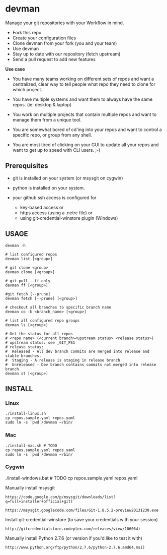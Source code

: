 devman
======
Manage your git repositories with your Workflow in mind.

 * Fork this repo
 * Create your configuration files
 * Clone devman from your fork (you and your team)
 * Use devman
 * Stay up to date with our repository (fetch upstream)
 * Send a pull request to add new features

**Use case**

 * You have many teams working on different sets of repos and want a centralized, clear way to tell people what repo they need to clone for which project.

 * You have multiple systems and want them to always have the same repos. (ie: desktop & laptop)

 * You work on multiple projects that contain multiple repos and want to manage them from a unique tool. 

 * You are somewhat bored of cd'ing into your repos and want to control a specific repo, or group from any shell.  

 * You are most tired of clicking on your GUI to update all your repos and want to get up to speed with CLI users. ;-)

## Prerequisites

  - git is installed on your system (or msysgit on cygwin)

  - python is installed on your system.

  - your github ssh access is configured for 
    * key-based access or
    * https access (using a .netrc file) or  
    * using git-credential-winstore plugin (Windows)

## USAGE

```
devman -h

# list configured repos
devman list [<group>]

# git clone <group>
devman clone [<group>]

# git pull --ff-only 
devman ff [<group>]

#git fetch [--prune] 
devman fetch [--prune] [<group>]

# checkout all branches to specific branch name
devman co -b <branch_name> [<group>] 

# list all configured repo groups
devman ls [<group>] 

# Get the status for all repos
# <repo name> (<current branch><upstream status> <release status>)
# upstream status: see _GIT_PS1
# release status:
#  Released - All dev branch commits are merged into release and stable branches.
#  Staging - A release is staging in release branch
#  Unreleased - Dev branch contains commits not merged into release branch
devman st [<group>]
```

## INSTALL
### Linux
    
```
./install-linux.sh
cp repos.sample.yaml repos.yaml
sudo ln -s `pwd`/devman ~/bin/
```

### Mac

```
./install-mac.sh # TODO
cp repos.sample.yaml repos.yaml
sudo ln -s `pwd`/devman ~/bin/

```  

### Cygwin

./install-windows.bat # TODO
cp repos.sample.yaml repos.yaml

Manually install msysgit

    https://code.google.com/p/msysgit/downloads/list?q=full+installer+official+git)

    https://msysgit.googlecode.com/files/Git-1.8.5.2-preview20131230.exe 

Install git-credential-winstore (to save your credentials with your session)

    http://gitcredentialstore.codeplex.com/releases/view/106064)
 
Manually install Python 2.7.6 (or version if you'd like to test it with)

    http://www.python.org/ftp/python/2.7.6/python-2.7.6.amd64.msi) 
